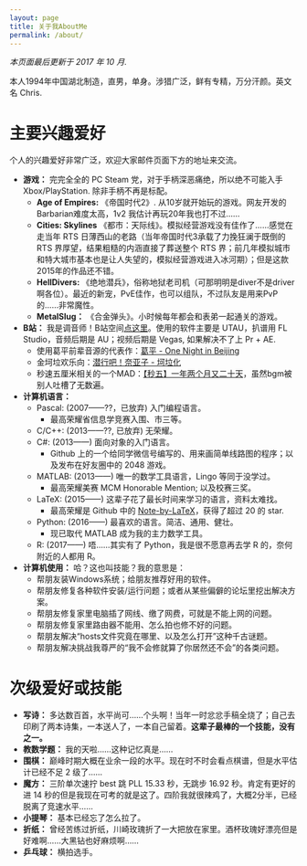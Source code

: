 ```yaml
---
layout: page
title: 关于我AboutMe
permalink: /about/
---
```


*本页面最后更新于 2017 年 10 月.*

本人1994年中国湖北制造，直男，单身。涉猎广泛，鲜有专精，万分汗颜。英文名 Chris. 

# 主要兴趣爱好

个人的兴趣爱好非常广泛，欢迎大家邮件页面下方的地址来交流。

- **游戏：** 完完全全的 PC Steam 党，对于手柄深恶痛绝，所以绝不可能入手 Xbox/PlayStation. 除非手柄不再是标配。
    + **Age of Empires:** 《帝国时代2》. 从10岁就开始玩的游戏。网友开发的Barbarian难度太高，1v2 我估计再玩20年我也打不过……
    + **Cities: Skylines** 《都市：天际线》。模拟经营游戏没有佳作了……感觉在走当年 RTS 日薄西山的老路（当年帝国时代3承载了力挽狂澜于既倒的 RTS 界厚望，结果粗糙的内涵直接了葬送整个 RTS 界；前几年模拟城市和特大城市基本也是让人失望的，模拟经营游戏进入冰河期）；但是这款2015年的作品还不错。
    + **HellDivers:** 《绝地潜兵》，俗称地狱老司机（可那明明是diver不是driver啊各位）。最近的新宠，PvE佳作，也可以组队，不过队友是用来PvP的……非常魔性。
    + **MetalSlug：** 《合金弹头》。小时候每年都会和表弟一起通关的游戏。
- **B站：** 我是调音师！B站空间[点这里](http://space.bilibili.com/4595187)。使用的软件主要是 UTAU，扒谱用 FL Studio，音频后期是 AU；视频后期是 Vegas, 如果解决不了上 Pr + AE. 
    + 使用葛平前辈音源的代表作：[葛平 - One Night in Beijing](http://www.bilibili.com/video/av2241861/)
    + 金坷垃欢乐向：[潜行吧！奈亚子 - 坷垃化](http://www.bilibili.com/video/av1480330/)
    + 秒速五厘米相关的一个MAD：[【秒五】一年两个月又二十天](http://www.bilibili.com/video/av1643833/)，虽然bgm被别人吐槽了无数遍。
- **计算机语言：** 
    + Pascal: (2007——??，已放弃) 入门编程语言。
        - 最高荣耀省信息学竞赛入围、市三等。
    + C/C++: (2013——??, 已放弃) 无荣耀。
    + C#: (2013——) 面向对象的入门语言。
        - Github 上的一个给同学微信号编写的、用来画简单线路图的程序；以及发布在好友圈中的 2048 游戏。
    + MATLAB: (2013——) 唯一的数学工具语言，Lingo 等同于没学过。
        - 最高荣耀美赛 MCM Honorable Mention; 以及校赛三奖。
    + LaTeX: (2015——) 这辈子花了最长时间来学习的语言，资料太难找。
        - 最高荣耀是 Github 中的 [Note-by-LaTeX](https://github.com/wklchris/Note-by-LaTeX)，获得了超过 20 的 star. 
    + Python: (2016——) 最喜欢的语言。简洁、通用、健壮。
        - 现已取代 MATLAB 成为我的主力数学工具。
    + R: (2017——) 唔……其实有了 Python，我是很不愿意再去学 R 的，奈何附近的人都用 R。
- **计算机使用：** 哈？这也叫技能？我的意思是：
    + 帮朋友装Windows系统；给朋友推荐好用的软件。
    + 帮朋友修复各种软件安装/运行问题；或者从某些偏僻的论坛里挖出解决方案。
    + 帮朋友修复家里电脑插了网线、缴了网费，可就是不能上网的问题。
    + 帮朋友修复家里路由器不能用、怎么拍也修不好的问题。
    + 帮朋友解决“hosts文件究竟在哪里、以及怎么打开”这种千古谜题。
    + 帮朋友解决挑战我尊严的“我不会修就算了你居然还不会”的各类问题。

# 次级爱好或技能

- **写诗：** 多达数百首，水平尚可……个头啊！当年一时忿忿手稿全烧了；自己去印刷了两本诗集，一本送人了，一本自己留着。**这辈子最棒的一个技能，没有之一。**
- **教数学题：** 我的天啦……这种记忆真是……
- **围棋：** 巅峰时期大概在业余一段的水平。现在时不时会看点棋谱，但是水平估计已经不足 2 级了……
- **魔方：** 三阶单次速拧 best 跳 PLL 15.33 秒，无跳步 16.92 秒。肯定有更好的进 14 秒的但是我现在可考的就是这了。四阶我就很辣鸡了，大概2分半，已经脱离了竞速水平……
- **小提琴：** 基本已经忘了怎么拉了。
- **折纸：** 曾经苦练过折纸，川崎玫瑰折了一大把放在家里。酒杯玫瑰好漂亮但是好难啊……大黑钻也好麻烦啊……
- **乒乓球：** 横拍选手。